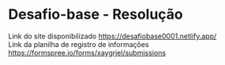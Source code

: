 # Desafio-base - Resolução
Link do site disponibilizado https://desafiobase0001.netlify.app/ <br>
Link da planilha de registro de informações https://formspree.io/forms/xaygrjel/submissions
